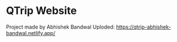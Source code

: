 # QTrip Website 
Project made by Abhishek Bandwal
Uploded: https://qtrip-abhishek-bandwal.netlify.app/
